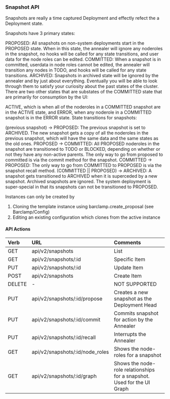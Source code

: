 ### Snapshot API

Snapshots are really a time captured Deployment and effectly refect the a Deployment state.

Snapshots have 3 primary states:

PROPOSED: All snapshots on non-system deployments start in the PROPOSED state. When in this state, the annealer will ignore any noderoles in the snapshot, no hooks will be called for any state transitions, and user data for the node roles can be edited.
COMMITTED: When a snapshot is in committed, userdata in node roles cannot be edited, the annealer will transition any nodes in TODO, and hooks will be called for any state transitions.
ARCHIVED: Snapshots in archived state will be ignored by the annealer and by just about everything. Eventually you will be able to look through them to satisfy your curiosity about the past states of the cluster.
There are two other states that are substates of the COMMITTED state
that are primarily for consumption by the UI:

ACTIVE, which is when all of the noderoles in a COMMITTED snapshot are in the ACTIVE state, and
ERROR, when any noderole in a COMMITTED snapshot is in the ERROR state.
State transitions for snapshots:

(previous snapshot) -> PROPOSED: The previous snapshot is set to ARCHIVED. The new snapshot gets a copy of all the noderoles in the previous snapshot, which will have the same data and the same states as the old ones.
PROPOSED -> COMMITTED: All PROPOSED noderoles in the snapshot are transitioned to TODO or BLOCKED, depending on whether or not they have any non-active parents. The only way to go from proposed to committed is via the commit method for the snapshot.
COMMITTED -> PROPOSED: The only way to go from COMMITTED to PROPOSED is via the snapshot recall method.
(COMMITTED || PROPOSED) -> ARCHIVED: A snapshot gets transitioned to ARCHIVED when it is superceded by a new snapshot. Archived snapshots are ignored.
The system deployment is super-special in that its snapshots can not
be transitioned to PROPOSED.

Instances can only be created by

1. Cloning the template instance using barclamp.create_proposal (see Barclamp/Config)
2. Editing an existing configuration which clones from the active instance

#### API Actions

| Verb | URL | Comments |
|:------|:-----------------------|:----------------|
| GET  |api/v2/snapshots |List |
| GET  |api/v2/snapshots/:id |Specific Item |
| PUT  |api/v2/snapshots/:id |Update Item |
| POST  |api/v2/snapshots |Create Item |
| DELETE  |- |NOT SUPPORTED |
| PUT  |api/v2/snapshots/:id/propose |Creates a new snapshot as the Deployment Head |
| PUT  |api/v2/snapshots/:id/commit |Commits snapshot for action by the Annealer |
| PUT  |api/v2/snapshots/:id/recall |Interrupts the Annealer |
| GET  |api/v2/snapshots/:id/node_roles |Shows the node-roles for a snapshot |
| GET  |api/v2/snapshots/:id/graph |Shows the node-role relationships for a snapshot.  Used for the UI Graph|
